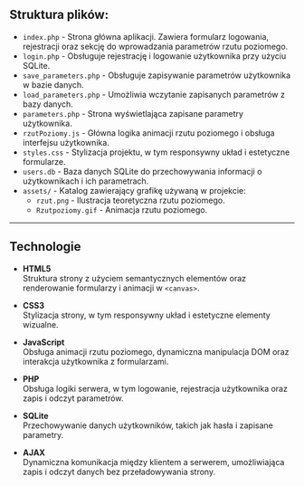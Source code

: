## Struktura plików:

- `index.php` - Strona główna aplikacji. Zawiera formularz logowania, rejestracji oraz sekcję do wprowadzania parametrów rzutu poziomego.
- `login.php` - Obsługuje rejestrację i logowanie użytkownika przy użyciu SQLite.
- `save_parameters.php` - Obsługuje zapisywanie parametrów użytkownika w bazie danych.
- `load_parameters.php` - Umożliwia wczytanie zapisanych parametrów z bazy danych.
- `parameters.php` - Strona wyświetlająca zapisane parametry użytkownika.
- `rzutPoziomy.js` - Główna logika animacji rzutu poziomego i obsługa interfejsu użytkownika.
- `styles.css` - Stylizacja projektu, w tym responsywny układ i estetyczne formularze.
- `users.db` - Baza danych SQLite do przechowywania informacji o użytkownikach i ich parametrach.
- `assets/` - Katalog zawierający grafikę używaną w projekcie:
  - `rzut.png` - Ilustracja teoretyczna rzutu poziomego.
  - `Rzutpoziomy.gif` - Animacja rzutu poziomego.

---

## Technologie

- **HTML5**  
  Struktura strony z użyciem semantycznych elementów oraz renderowanie formularzy i animacji w `<canvas>`.

- **CSS3**  
  Stylizacja strony, w tym responsywny układ i estetyczne elementy wizualne.

- **JavaScript**  
  Obsługa animacji rzutu poziomego, dynamiczna manipulacja DOM oraz interakcja użytkownika z formularzami.

- **PHP**  
  Obsługa logiki serwera, w tym logowanie, rejestracja użytkownika oraz zapis i odczyt parametrów.

- **SQLite**  
  Przechowywanie danych użytkowników, takich jak hasła i zapisane parametry.

- **AJAX**  
  Dynamiczna komunikacja między klientem a serwerem, umożliwiająca zapis i odczyt danych bez przeładowywania strony.
